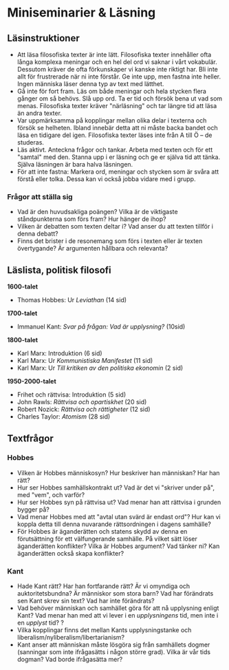 # Miniseminarier & Läsning

## Läsinstruktioner

* Att läsa filosofiska texter är inte lätt. Filosofiska texter innehåller ofta långa komplexa meningar och en hel del ord vi saknar i vårt vokabulär. Dessutom kräver de ofta förkunskaper vi kanske inte riktigt har. Bli inte allt för frustrerade när ni inte förstår. Ge inte upp, men fastna inte heller. Ingen människa läser denna typ av text med lätthet.
* Gå inte för fort fram. Läs om både meningar och hela stycken flera gånger om så behövs. Slå upp ord. Ta er tid och försök bena ut vad som menas. Filosofiska texter kräver "närläsning" och tar längre tid att läsa än andra texter.
* Var uppmärksamma på kopplingar mellan olika delar i texterna och försök se helheten. Ibland innebär detta att ni måste backa bandet och läsa en tidigare del igen. Filosofiska texter läses inte från A till Ö – de studeras.
* Läs aktivt. Anteckna frågor och tankar. Arbeta med texten och för ett "samtal" med den. Stanna upp i er läsning och ge er själva tid att tänka. Själva läsningen är bara halva läsningen. 
*  För att inte fastna: Markera ord, meningar och stycken som är svåra att förstå eller tolka. Dessa kan vi också jobba vidare med i grupp. 

### Frågor att ställa sig

* Vad är den huvudsakliga poängen? Vilka är de viktigaste  ståndpunkterna som förs fram? Hur hänger de ihop?
* Vilken är debatten som texten deltar i? Vad anser du att texten tillför i denna debatt? 
* Finns det brister i de resonemang som förs i texten eller är texten övertygande? Är argumenten hållbara och relevanta? 

## Läslista, politisk filosofi

**1600-talet**

* Thomas Hobbes: Ur _Leviathan_ (14 sid)

**1700-talet**

* Immanuel Kant: _Svar på frågan: Vad är upplysning?_ (10sid)

**1800-talet**

* Karl Marx: Introduktion (6 sid)
* Karl Marx: Ur _Kommunistiska Manifestet_ (11 sid)
* Karl Marx: Ur _Till kritiken av den politiska ekonomin_ (2 sid)

**1950-2000-talet**

* Frihet och rättvisa: Introduktion (5 sid)
* John Rawls: _Rättvisa och opartiskhet_ (20 sid)
* Robert Nozick: _Rättvisa och rättigheter_ (12 sid)
* Charles Taylor: _Atomism_ (28 sid)

## Textfrågor

### Hobbes
* Vilken är Hobbes människosyn? Hur beskriver han människan? Har han rätt?
* Hur ser Hobbes samhällskontrakt ut? Vad är det vi "skriver under på", med "vem", och varför? 
* Hur ser Hobbes syn på rättvisa ut? Vad menar han att rättvisa i grunden bygger på?
* Vad menar Hobbes med att "avtal utan svärd är endast ord"? Hur kan vi koppla detta till denna nuvarande rättsordningen i dagens samhälle? 
* För Hobbes är äganderätten och statens skydd av denna en förutsättning för ett välfungerande samhälle. På vilket sätt löser äganderätten konflikter? Vilka är Hobbes argument? Vad tänker ni? Kan äganderätten också skapa konflikter? 

### Kant

* Hade Kant rätt? Har han fortfarande rätt? Är vi omyndiga och auktoritetsbundna? Är människor som stora barn?  Vad har förändrats sen Kant skrev sin text? Vad har inte förändrats? 
* Vad behöver människan och samhället göra för att nå upplysning enligt Kant? Vad menar han med att vi lever i en _upplysningens_ tid, men inte i en _upplyst_ tid? ? 
* Vilka kopplingar finns det mellan Kants upplysningstanke och liberalism/nyliberalism/libertarianism? 
* Kant anser att människan måste lösgöra sig från samhällets  dogmer (sanningar som inte ifrågasätts i någon större grad). Vilka är vår tids dogman? Vad borde ifrågasätta mer?  
